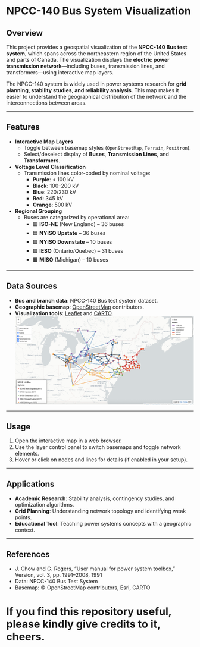 # NPCC-140 Bus System Visualization

## Overview
This project provides a geospatial visualization of the **NPCC-140 Bus test system**, which spans across the northeastern region of the United States and parts of Canada. The visualization displays the **electric power transmission network**—including buses, transmission lines, and transformers—using interactive map layers.

The NPCC-140 system is widely used in power systems research for **grid planning, stability studies, and reliability analysis**. This map makes it easier to understand the geographical distribution of the network and the interconnections between areas.

---

## Features
- **Interactive Map Layers**
  - Toggle between basemap styles (`OpenStreetMap`, `Terrain`, `Positron`).
  - Select/deselect display of **Buses**, **Transmission Lines**, and **Transformers**.
- **Voltage Level Classification**
  - Transmission lines color-coded by nominal voltage:
    - **Purple**: < 100 kV  
    - **Black**: 100–200 kV  
    - **Blue**: 220/230 kV  
    - **Red**: 345 kV  
    - **Orange**: 500 kV
- **Regional Grouping**
  - Buses are categorized by operational area:
    - 🟥 **ISO-NE** (New England) – 36 buses  
    - 🟦 **NYISO Upstate** – 36 buses  
    - 🟩 **NYISO Downstate** – 10 buses  
    - 🟪 **IESO** (Ontario/Quebec) – 31 buses  
    - 🟧 **MISO** (Michigan) – 10 buses

---

## Data Sources
- **Bus and branch data**: NPCC-140 Bus test system dataset.
- **Geographic basemap**: [OpenStreetMap](https://www.openstreetmap.org/) contributors.
- **Visualization tools**: [Leaflet](https://leafletjs.com/) and [CARTO](https://carto.com/).
![NPCC-140 Bus System Map](npcc140.png)

---

## Usage
1. Open the interactive map in a web browser.
2. Use the layer control panel to switch basemaps and toggle network elements.
3. Hover or click on nodes and lines for details (if enabled in your setup).

---

## Applications
- **Academic Research**: Stability analysis, contingency studies, and optimization algorithms.
- **Grid Planning**: Understanding network topology and identifying weak points.
- **Educational Tool**: Teaching power systems concepts with a geographic context.

---

## References
- J. Chow and G. Rogers, “User manual for power system toolbox,” Version,
vol. 3, pp. 1991–2008, 1991
- Data: NPCC-140 Bus Test System  
- Basemap: © OpenStreetMap contributors, Esri, CARTO

# If you find this repository useful, please kindly give credits to it, cheers.
